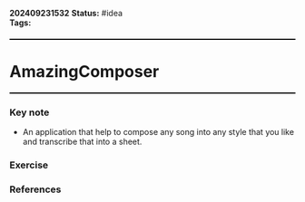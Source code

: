 **202409231532**
**Status:** #idea  
**Tags:** 
<hr style="border: none; height: 2px; background-color: #000000; margin: 20px 0;">

# AmazingComposer
<hr style="border: none; height: 2px; background-color: #000000; margin: 20px 0;">

### Key note
- An application that help to compose any song into any style that you like and transcribe that into a sheet.
### Exercise


### References

